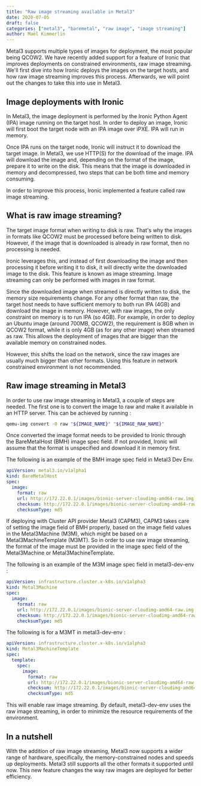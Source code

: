 ```yaml
---
title: "Raw image streaming available in Metal3"
date: 2020-07-05
draft: false
categories: ["metal3", "baremetal", "raw image", "image streaming"]
author: Maël Kimmerlin
---
```


Metal3 supports multiple types of images for deployment, the most
popular being QCOW2. We have recently added support for a feature of Ironic
that improves deployments on constrained environments, raw image streaming.
We'll first dive into how Ironic deploys the images on the target hosts, and
how raw image streaming improves this process. Afterwards, we will point out
the changes to take this into use in Metal3.

## Image deployments with Ironic

In Metal3, the image deployment is performed by the Ironic Python Agent (IPA)
image running on the target host. In order to deploy an image, Ironic will
first boot the target node with an IPA image over iPXE. IPA will run in memory.

Once IPA runs on the target node, Ironic will instruct it to download the
target image. In Metal3, we use HTTP(S) for the download of the image. IPA will
download the image and, depending on the format of the image, prepare it to
write on the disk. This means that the image is downloaded in memory and
decompressed, two steps that can be both time and memory consuming.

In order to improve this process, Ironic implemented a feature called raw image
streaming.

## What is raw image streaming?

The target image format when writing to disk is raw. That's why the images in
formats like QCOW2 must be processed before being written to disk. However, if
the image that is downloaded is already in raw format, then no processing is
needed.

Ironic leverages this, and instead of first downloading the image and then
processing it before writing it to disk, it will directly write the
downloaded image to the disk. This feature is known as image streaming.
Image streaming can only be performed with images in raw format.

Since the downloaded image when streamed is directly written to disk, the
memory size requirements change. For any other format than raw, the target
host needs to have sufficient memory to both run IPA (4GB) and
download the image in memory. However, with raw images, the only constraint
on memory is to run IPA (so 4GB). For example, in order to deploy an Ubuntu
image (around 700MB, QCOW2), the requirement is 8GB when in QCOW2 format, while
it is only 4GB (as for any other image) when streamed as raw. This allows
the deployment of images that are bigger than the available memory on
constrained nodes.

However, this shifts the load on the network, since the raw images are usually
much bigger than other formats. Using this feature in network constrained
environment is not recommended.

## Raw image streaming in Metal3

In order to use raw image streaming in Metal3, a couple of steps are needed.
The first one is to convert the image to raw and make it available in an
HTTP server. This can be achieved by running :

```bash
qemu-img convert -O raw "${IMAGE_NAME}" "${IMAGE_RAW_NAME}"
```

Once converted the image format needs to be provided to Ironic through the
BareMetalHost (BMH) image spec field. If not provided, Ironic will assume that
the format is unspecified and download it in memory first.

The following is an example of the BMH image spec field in Metal3 Dev Env.

```yaml
apiVersion: metal3.io/v1alpha1
kind: BareMetalHost
spec:
  image:
    format: raw
    url: http://172.22.0.1/images/bionic-server-cloudimg-amd64-raw.img
    checksum: http://172.22.0.1/images/bionic-server-cloudimg-amd64-raw.img.md5sum
    checksumType: md5
```

If deploying with Cluster API provider Metal3 (CAPM3), CAPM3 takes care of
setting the image field of BMH properly, based on the image field values in
the Metal3Machine (M3M), which might be based on a Metal3MachineTemplate (M3MT).
So in order to use raw image streaming, the format of the image must be
provided in the image spec field of the Metal3Machine or Metal3MachineTemplate.

The following is an example of the M3M image spec field in metal3-dev-env :

```yaml
apiVersion: infrastructure.cluster.x-k8s.io/v1alpha3
kind: Metal3Machine
spec:
  image:
    format: raw
    url: http://172.22.0.1/images/bionic-server-cloudimg-amd64-raw.img
    checksum: http://172.22.0.1/images/bionic-server-cloudimg-amd64-raw.img.md5sum
    checksumType: md5
```

The following is for a M3MT in metal3-dev-env :

```yaml
apiVersion: infrastructure.cluster.x-k8s.io/v1alpha3
kind: Metal3MachineTemplate
spec:
  template:
    spec:
      image:
        format: raw
        url: http://172.22.0.1/images/bionic-server-cloudimg-amd64-raw.img
        checksum: http://172.22.0.1/images/bionic-server-cloudimg-amd64-raw.img.md5sum
        checksumType: md5
```

This will enable raw image streaming. By default, metal3-dev-env uses the raw image
streaming, in order to minimize the resource requirements of the environment.

## In a nutshell

With the addition of raw image streaming, Metal3 now supports a wider range of
hardware, specifically, the memory-constrained nodes and speeds up deployments.
Metal3 still supports all the other formats it supported until now. This new
feature changes the way raw images are deployed for better efficiency.
